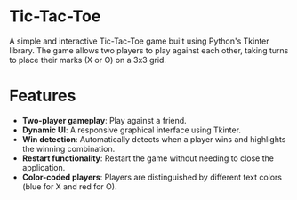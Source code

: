 # Tic-Tac-Toe
A simple and interactive Tic-Tac-Toe game built using Python's Tkinter library. The game allows two players to play against each other, taking turns to place their marks (X or O) on a 3x3 grid.

# Features

- **Two-player gameplay**: Play against a friend.
- **Dynamic UI**: A responsive graphical interface using Tkinter.
- **Win detection**: Automatically detects when a player wins and highlights the winning combination.
- **Restart functionality**: Restart the game without needing to close the application.
- **Color-coded players**: Players are distinguished by different text colors (blue for X and red for O).
